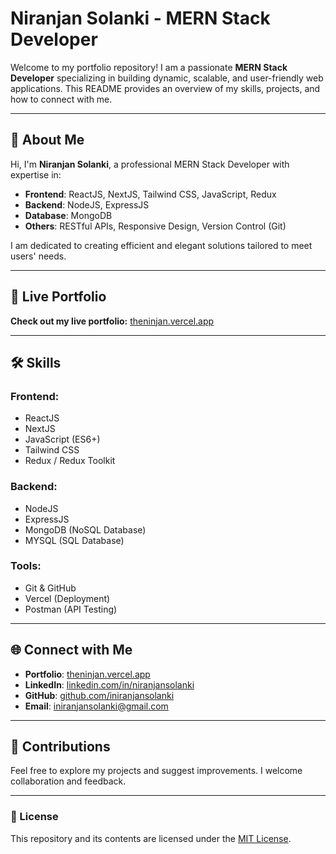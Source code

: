 # Niranjan Solanki - MERN Stack Developer

Welcome to my portfolio repository! I am a passionate **MERN Stack Developer** specializing in building dynamic, scalable, and user-friendly web applications. This README provides an overview of my skills, projects, and how to connect with me.

---

## 🌟 About Me

Hi, I'm **Niranjan Solanki**, a professional MERN Stack Developer with expertise in:

- **Frontend**: ReactJS, NextJS, Tailwind CSS, JavaScript, Redux
- **Backend**: NodeJS, ExpressJS
- **Database**: MongoDB
- **Others**: RESTful APIs, Responsive Design, Version Control (Git)

I am dedicated to creating efficient and elegant solutions tailored to meet users' needs.

---

## 🚀 Live Portfolio

**Check out my live portfolio:** [theninjan.vercel.app](https://theninjan.vercel.app/)

---

## 🛠️ Skills

### Frontend:
- ReactJS
- NextJS
- JavaScript (ES6+)
- Tailwind CSS
- Redux / Redux Toolkit

### Backend:
- NodeJS
- ExpressJS
- MongoDB (NoSQL Database)
- MYSQL (SQL Database)

### Tools:
- Git & GitHub
- Vercel (Deployment)
- Postman (API Testing)

---

## 🌐 Connect with Me

- **Portfolio**: [theninjan.vercel.app](https://theninjan.vercel.app/)
- **LinkedIn**: [linkedin.com/in/niranjansolanki](#)
- **GitHub**: [github.com/iniranjansolanki](#)
- **Email**: [iniranjansolanki@gmail.com](mailto:iniranjansolanki@gmail.com)

---

## 🤝 Contributions

Feel free to explore my projects and suggest improvements. I welcome collaboration and feedback.

---

### 📄 License

This repository and its contents are licensed under the [MIT License](LICENSE).